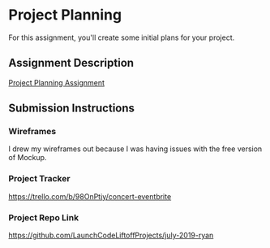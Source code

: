 # Project Planning
For this assignment, you'll create some initial plans for your project.

## Assignment Description
[Project Planning Assignment](https://education.launchcode.org/liftoff/assignments/planning/)

## Submission Instructions

### Wireframes
I drew my wireframes out because I was having issues with the free version of Mockup. 

### Project Tracker

https://trello.com/b/98OnPtjy/concert-eventbrite

### Project Repo Link

https://github.com/LaunchCodeLiftoffProjects/july-2019-ryan
